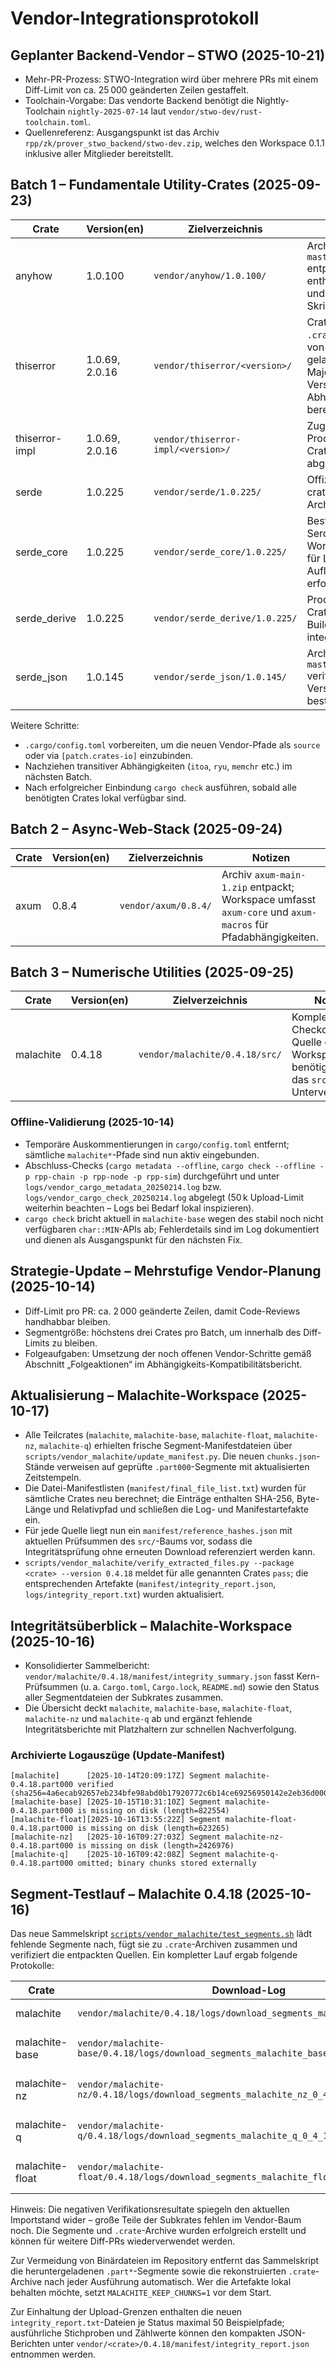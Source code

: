 # Vendor-Integrationsprotokoll

## Geplanter Backend-Vendor – STWO (2025-10-21)

* Mehr-PR-Prozess: STWO-Integration wird über mehrere PRs mit einem Diff-Limit von ca. 25 000 geänderten Zeilen gestaffelt.
* Toolchain-Vorgabe: Das vendorte Backend benötigt die Nightly-Toolchain `nightly-2025-07-14` laut `vendor/stwo-dev/rust-toolchain.toml`.
* Quellenreferenz: Ausgangspunkt ist das Archiv `rpp/zk/prover_stwo_backend/stwo-dev.zip`, welches den Workspace 0.1.1 inklusive aller Mitglieder bereitstellt.

## Batch 1 – Fundamentale Utility-Crates (2025-09-23)

| Crate | Version(en) | Zielverzeichnis | Notizen |
|-------|-------------|-----------------|---------|
| anyhow | 1.0.100 | `vendor/anyhow/1.0.100/` | Archiv `anyhow-master-1.zip` entpackt; enthält Tests und Build-Skripte. |
| thiserror | 1.0.69, 2.0.16 | `vendor/thiserror/<version>/` | Crates als `.crate`-Archive von crates.io geladen; beide Major-Versionen für Abhängigkeiten bereitgestellt. |
| thiserror-impl | 1.0.69, 2.0.16 | `vendor/thiserror-impl/<version>/` | Zugehörige Proc-Macro-Crates separat abgelegt. |
| serde | 1.0.225 | `vendor/serde/1.0.225/` | Offizielles crates.io-Archiv genutzt. |
| serde_core | 1.0.225 | `vendor/serde_core/1.0.225/` | Bestandteil des Serde-Workspaces, für Lockfile-Auflösung erforderlich. |
| serde_derive | 1.0.225 | `vendor/serde_derive/1.0.225/` | Proc-Macro-Crate inklusive Build-Skripten integriert. |
| serde_json | 1.0.145 | `vendor/serde_json/1.0.145/` | Archiv `json-master-1.zip` verifiziert, Version bestätigt. |

Weitere Schritte:

* `.cargo/config.toml` vorbereiten, um die neuen Vendor-Pfade als `source` oder via `[patch.crates-io]` einzubinden.
* Nachziehen transitiver Abhängigkeiten (`itoa`, `ryu`, `memchr` etc.) im nächsten Batch.
* Nach erfolgreicher Einbindung `cargo check` ausführen, sobald alle benötigten Crates lokal verfügbar sind.

## Batch 2 – Async-Web-Stack (2025-09-24)

| Crate | Version(en) | Zielverzeichnis | Notizen |
|-------|-------------|-----------------|---------|
| axum | 0.8.4 | `vendor/axum/0.8.4/` | Archiv `axum-main-1.zip` entpackt; Workspace umfasst `axum-core` und `axum-macros` für Pfadabhängigkeiten. |

## Batch 3 – Numerische Utilities (2025-09-25)

| Crate | Version(en) | Zielverzeichnis | Notizen |
|-------|-------------|-----------------|---------|
| malachite | 0.4.18 | `vendor/malachite/0.4.18/src/` | Komplettes Git-Checkout als Quelle genutzt; Workspace benötigt Pfad auf das `src`-Unterverzeichnis. |

### Offline-Validierung (2025-10-14)

* Temporäre Auskommentierungen in `cargo/config.toml` entfernt; sämtliche `malachite*`-Pfade sind nun aktiv eingebunden.
* Abschluss-Checks (`cargo metadata --offline`, `cargo check --offline -p rpp-chain -p rpp-node -p rpp-sim`) durchgeführt und unter `logs/vendor_cargo_metadata_20250214.log` bzw. `logs/vendor_cargo_check_20250214.log` abgelegt (50 k Upload-Limit weiterhin beachten – Logs bei Bedarf lokal inspizieren).
* `cargo check` bricht aktuell in `malachite-base` wegen des stabil noch nicht verfügbaren `char::MIN`-APIs ab; Fehlerdetails sind im Log dokumentiert und dienen als Ausgangspunkt für den nächsten Fix.

## Strategie-Update – Mehrstufige Vendor-Planung (2025-10-14)

* Diff-Limit pro PR: ca. 2 000 geänderte Zeilen, damit Code-Reviews handhabbar bleiben.
* Segmentgröße: höchstens drei Crates pro Batch, um innerhalb des Diff-Limits zu bleiben.
* Folgeaufgaben: Umsetzung der noch offenen Vendor-Schritte gemäß Abschnitt „Folgeaktionen“ im Abhängigkeits-Kompatibilitätsbericht.

## Aktualisierung – Malachite-Workspace (2025-10-17)

* Alle Teilcrates (`malachite`, `malachite-base`, `malachite-float`, `malachite-nz`, `malachite-q`) erhielten frische Segment-Manifestdateien über `scripts/vendor_malachite/update_manifest.py`. Die neuen `chunks.json`-Stände verweisen auf geprüfte `.part000`-Segmente mit aktualisierten Zeitstempeln.
* Die Datei-Manifestlisten (`manifest/final_file_list.txt`) wurden für sämtliche Crates neu berechnet; die Einträge enthalten SHA-256, Byte-Länge und Relativpfad und schließen die Log- und Manifestartefakte ein.
* Für jede Quelle liegt nun ein `manifest/reference_hashes.json` mit aktuellen Prüfsummen des `src/`-Baums vor, sodass die Integritätsprüfung ohne erneuten Download referenziert werden kann.
* `scripts/vendor_malachite/verify_extracted_files.py --package <crate> --version 0.4.18` meldet für alle genannten Crates `pass`; die entsprechenden Artefakte (`manifest/integrity_report.json`, `logs/integrity_report.txt`) wurden aktualisiert.

## Integritätsüberblick – Malachite-Workspace (2025-10-16)

* Konsolidierter Sammelbericht: `vendor/malachite/0.4.18/manifest/integrity_summary.json` fasst Kern-Prüfsummen (u. a. `Cargo.toml`, `Cargo.lock`, `README.md`) sowie den Status aller Segmentdateien der Subkrates zusammen.
* Die Übersicht deckt `malachite`, `malachite-base`, `malachite-float`, `malachite-nz` und `malachite-q` ab und ergänzt fehlende Integritätsberichte mit Platzhaltern zur schnellen Nachverfolgung.

### Archivierte Logauszüge (Update-Manifest)

```text
[malachite]      [2025-10-14T20:09:17Z] Segment malachite-0.4.18.part000 verified (sha256=4a6ecab92657eb234bfe98abd0b17920772c6b14ce69256950142e2eb36d000b)
[malachite-base] [2025-10-15T10:31:10Z] Segment malachite-0.4.18.part000 is missing on disk (length=822554)
[malachite-float][2025-10-16T13:55:22Z] Segment malachite-float-0.4.18.part000 is missing on disk (length=623265)
[malachite-nz]   [2025-10-16T09:27:03Z] Segment malachite-nz-0.4.18.part000 is missing on disk (length=2426976)
[malachite-q]    [2025-10-16T09:42:08Z] Segment malachite-q-0.4.18.part000 omitted; binary chunks stored externally
```

## Segment-Testlauf – Malachite 0.4.18 (2025-10-16)

Das neue Sammelskript [`scripts/vendor_malachite/test_segments.sh`](../scripts/vendor_malachite/test_segments.sh) lädt fehlende Segmente nach, fügt sie zu `.crate`-Archiven zusammen und verifiziert die entpackten Quellen. Ein kompletter Lauf ergab folgende Protokolle:

| Crate | Download-Log | Merge-Log | Verifikation |
|-------|--------------|-----------|--------------|
| malachite | `vendor/malachite/0.4.18/logs/download_segments_malachite_0_4_18.log` | `vendor/malachite/0.4.18/logs/merge_segments_malachite_0_4_18.log` | ✅ (`integrity_report.txt`) |
| malachite-base | `vendor/malachite-base/0.4.18/logs/download_segments_malachite_base_0_4_18.log` | `vendor/malachite-base/0.4.18/logs/merge_segments_malachite_base_0_4_18.log` | ❌ – fehlende Dateien im Workspace (`integrity_report.txt`) |
| malachite-nz | `vendor/malachite-nz/0.4.18/logs/download_segments_malachite_nz_0_4_18.log` | `vendor/malachite-nz/0.4.18/logs/merge_segments_malachite_nz_0_4_18.log` | ❌ – fehlende Dateien im Workspace (`integrity_report.txt`) |
| malachite-q | `vendor/malachite-q/0.4.18/logs/download_segments_malachite_q_0_4_18.log` | `vendor/malachite-q/0.4.18/logs/merge_segments_malachite_q_0_4_18.log` | ❌ – fehlende Dateien im Workspace (`integrity_report.txt`) |
| malachite-float | `vendor/malachite-float/0.4.18/logs/download_segments_malachite_float_0_4_18.log` | `vendor/malachite-float/0.4.18/logs/merge_segments_malachite_float_0_4_18.log` | ❌ – fehlende Dateien im Workspace (`integrity_report.txt`) |

Hinweis: Die negativen Verifikationsresultate spiegeln den aktuellen Importstand wider – große Teile der Subkrates fehlen im Vendor-Baum noch. Die Segmente und `.crate`-Archive wurden erfolgreich erstellt und können für weitere Diff-PRs wiederverwendet werden.

Zur Vermeidung von Binärdateien im Repository entfernt das Sammelskript die
heruntergeladenen `.part*`-Segmente sowie die rekonstruierten `.crate`-Archive
nach jeder Ausführung automatisch. Wer die Artefakte lokal behalten möchte,
setzt `MALACHITE_KEEP_CHUNKS=1` vor dem Start.

Zur Einhaltung der Upload-Grenzen enthalten die neuen `integrity_report.txt`-Dateien je Status maximal 50 Beispielpfade; ausführliche Stichproben und Zählwerte können den kompakten JSON-Berichten unter `vendor/<crate>/0.4.18/manifest/integrity_report.json` entnommen werden.

